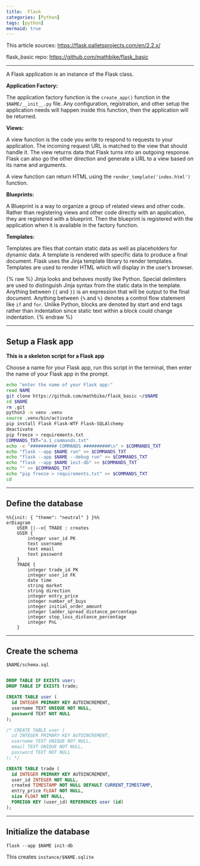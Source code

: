```yaml
---
title:  Flask
categories: [Python]
tags: [python]
mermaid: true
---
```


This article sources:
<a href="https://flask.palletsprojects.com/en/2.2.x/" target="_blank">https://flask.palletsprojects.com/en/2.2.x/</a>

flask_basic repo:
<a href="https://github.com/mathbike/flask_basic" target="_blank">https://github.com/mathbike/flask_basic</a>

---

A Flask application is an instance of the Flask class.

**Application Factory:**

The application factory function is the `create_app()` function in the `$NAME/__init__.py` file.  Any configuration, registration, and other setup the application needs will happen inside this function, then the application will be returned.

**Views:**

A view function is the code you write to respond to requests to your application.  The incoming request URL is matched to the view that should handle it.  The view returns data that Flask turns into an outgoing response.  Flask can also go the other direction and generate a URL to a view based on its name and arguments.

A view function can return HTML using the `render_template('index.html')` function.

**Blueprints:**

A Blueprint is a way to organize a group of related views and other code. Rather than registering views and other code directly with an application, they are registered with a blueprint. Then the blueprint is registered with the application when it is available in the factory function.

**Templates:**

Templates are files that contain static data as well as placeholders for dynamic data. A template is rendered with specific data to produce a final document. Flask uses the Jinja template library to render templates.  Templates are used to render HTML which will display in the user’s browser.

{% raw %}
Jinja looks and behaves mostly like Python. Special delimiters are used to distinguish Jinja syntax from the static data in the template. Anything between `{{` and `}}` is an expression that will be output to the final document. Anything between `{%` and `%}` denotes a control flow statement like `if` and `for`. Unlike Python, blocks are denoted by start and end tags rather than indentation since static text within a block could change indentation.
{% endraw %}

---

## Setup a Flask app

**This is a skeleton script for a Flask app**

Choose a name for your Flask app, run this script in the terminal, then enter the name of your Flask app in the prompt. 

```sh
echo "enter the name of your Flask app:"
read NAME
git clone https://github.com/mathbike/flask_basic ~/$NAME
cd $NAME
rm .git
python3 -m venv .venv
source .venv/bin/activate
pip install Flask Flask-WTF Flask-SQLAlchemy
deactivate
pip freeze > requirements.txt
COMMANDS_TXT="a.1_commands.txt"
echo -e "########## COMMANDS ##########\n" > $COMMANDS_TXT
echo "flask --app $NAME run" >> $COMMANDS_TXT
echo "flask --app $NAME --debug run" >> $COMMANDS_TXT
echo "flask --app $NAME init-db" >> $COMMANDS_TXT
echo "" >> $COMMANDS_TXT
echo "pip freeze > requirements.txt" >> $COMMANDS_TXT
cd
```

---

## Define the database

```mermaid
%%{init: { "theme": "neutral" } }%%
erDiagram
    USER ||--o{ TRADE : creates
    USER {
        integer user_id PK
        text username
        text email
        text password
    }
    TRADE {
        integer trade_id PK
        integer user_id FK
        date time
        string market
        string direction
        integer entry_price
        integer number_of_buys
        integer initial_order_amount
        integer ladder_spread_distance_percentage
        integer stop_loss_distance_percentage
        integer PnL
    }
```

---

## Create the schema

`$NAME/schema.sql`
```sql

DROP TABLE IF EXISTS user;
DROP TABLE IF EXISTS trade;

CREATE TABLE user (
  id INTEGER PRIMARY KEY AUTOINCREMENT,
  username TEXT UNIQUE NOT NULL,
  password TEXT NOT NULL
);

/* CREATE TABLE user (
  id INTEGER PRIMARY KEY AUTOINCREMENT,
  username TEXT UNIQUE NOT NULL,
  email TEXT UNIQUE NOT NULL,
  password TEXT NOT NULL
); */

CREATE TABLE trade (
  id INTEGER PRIMARY KEY AUTOINCREMENT,
  user_id INTEGER NOT NULL,
  created TIMESTAMP NOT NULL DEFAULT CURRENT_TIMESTAMP,
  entry_price FLOAT NOT NULL,
  size FLOAT NOT NULL,
  FOREIGN KEY (user_id) REFERENCES user (id)
);
```

---

## Initialize the database

```terminal
flask --app $NAME init-db
```
This creates `instance/$NAME.sqlite`
